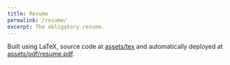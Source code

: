 ```yaml
---
title: Resume
permalink: /resume/
excerpt: The obligatory resume.
---
```


Built using LaTeX, source code at [assets/tex](https://github.com/dragonlock2/dragonlock2.github.io/tree/main/assets/tex) and automatically deployed at [assets/pdf/resume.pdf](/assets/pdf/resume.pdf).

<!-- <object data="/assets/pdf/resume.pdf" width="100%" height="100%" type='application/pdf'/> -->
